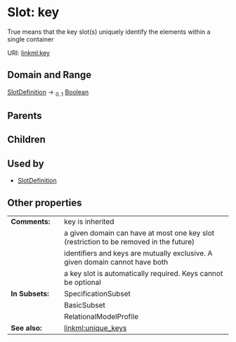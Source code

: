 
# Slot: key


True means that the key slot(s) uniquely identify the elements within a single container

URI: [linkml:key](https://w3id.org/linkml/key)


## Domain and Range

[SlotDefinition](SlotDefinition.md) &#8594;  <sub>0..1</sub> [Boolean](Boolean.md)

## Parents


## Children


## Used by

 * [SlotDefinition](SlotDefinition.md)

## Other properties

|  |  |  |
| --- | --- | --- |
| **Comments:** | | key is inherited |
|  | | a given domain can have at most one key slot (restriction to be removed in the future) |
|  | | identifiers and keys are mutually exclusive.  A given domain cannot have both |
|  | | a key slot is automatically required.  Keys cannot be optional |
| **In Subsets:** | | SpecificationSubset |
|  | | BasicSubset |
|  | | RelationalModelProfile |
| **See also:** | | [linkml:unique_keys](linkml:unique_keys) |

